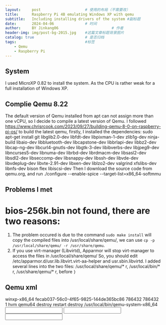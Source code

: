 ```yaml
---
layout:     post   				    # 使用的布局（不需要改）
title:      Raspberry Pi 4B emulating Windows XP with qemu 				# 标题 
subtitle:   Including installing drivers of the system #副标题
date:       2024-04-06 				# 时间
author:     BY Jinkang06						# 作者
header-img: img/post-bg-2015.jpg 	#这篇文章标题背景图片
catalog: true 						# 是否归档
tags:								#标签
    - Qemu
    - Raspberry Pi
---
```


## System
I used MicroXP 0.82 to install the system. As the CPU is rather weak for a full installation of Windows XP.

## Complie Qemu 8.22
The default version of Qemu installed from apt can not assign more than one vCPU, so I decide to compile a latest version of Qemu. 
I followed https://www.chrisrcook.com/2023/09/27/building-qemu-8-0-on-raspberry-pi-os/ to build the latest qemu, firstly, I installed the dependencies:
sudo apt-get install git libglib2.0-dev libfdt-dev libpixman-1-dev zlib1g-dev ninja-build libaio-dev libbluetooth-dev libcapstone-dev libbrlapi-dev libbz2-dev libcap-ng-dev libcurl4-gnutls-dev libgtk-3-dev libibverbs-dev libjpeg9-dev libncurses5-dev libnuma-dev librbd-dev librdmacm-dev libsasl2-dev libsdl2-dev libseccomp-dev libsnappy-dev libssh-dev libvde-dev libvdeplug-dev libvte-2.91-dev libxen-dev liblzo2-dev valgrind xfslibs-dev libnfs-dev bison flex libiscsi-dev
Then I download the source code from qemu.org, and run ./configure  --enable-spice --target-list=x86_64-softmmu

## Problems I met
# bios-256k.bin not found, there are two reasons:
1. The problem occured is due to the command `sudo make install` will copy the compiled files into /usr/local/share/qemu/, we can use `cp -p /usr/local/share/qemu/ -r /usr/share/qemu`.
2. If you use virt-manager (Libvirtd), Apparmor will stop virt-manager to access the files in /usr/local/share/qemu/
So, you should edit /etc/apparmor.d/usr.lib.libvirt.virt-aa-helper and usr.sbin.libvirtd. I added several lines into the two files:
/usr/local/share/qemu/* r,
/usr/local/bin/* r,
/usr/share/qemu/* r,
before `}`

## Qemu xml
<domain xmlns:qemu="http://libvirt.org/schemas/domain/qemu/1.0" type="qemu">
  <name>winxp-x86_64</name>
  <uuid>fecab037-56c0-4f65-9825-144de365bc86</uuid>
  <metadata>
    <libosinfo:libosinfo xmlns:libosinfo="http://libosinfo.org/xmlns/libvirt/domain/1.0">
      <libosinfo:os id="http://microsoft.com/win/xp"/>
    </libosinfo:libosinfo>
  </metadata>
  <memory unit="KiB">786432</memory>
  <currentMemory unit="KiB">786432</currentMemory>
  <vcpu placement="static">1</vcpu>
  <os>
    <type arch="x86_64" machine="pc-i440fx-7.2">hvm</type>
    <boot dev="hd"/>
    <bootmenu enable="yes"/>
  </os>
  <features>
    <acpi/>
    <apic/>
    <hyperv mode="custom">
      <relaxed state="on"/>
      <vapic state="on"/>
      <spinlocks state="off"/>
    </hyperv>
    <vmport state="off"/>
  </features>
  <cpu mode="custom" match="exact" check="partial">
    <model fallback="allow">qemu64</model>
  </cpu>
  <clock offset="localtime">
    <timer name="rtc" tickpolicy="catchup"/>
    <timer name="pit" tickpolicy="delay"/>
    <timer name="hypervclock" present="yes"/>
  </clock>
  <on_poweroff>destroy</on_poweroff>
  <on_reboot>restart</on_reboot>
  <on_crash>destroy</on_crash>
  <pm>
    <suspend-to-mem enabled="no"/>
    <suspend-to-disk enabled="yes"/>
  </pm>
  <devices>
    <emulator>/usr/local/bin/qemu-system-x86_64</emulator>
    <disk type="file" device="disk">
      <driver name="qemu" type="raw"/>
      <source file="/VMs/winxp.img"/>
      <target dev="vda" bus="virtio"/>
      <address type="pci" domain="0x0000" bus="0x00" slot="0x04" function="0x0"/>
    </disk>
    <disk type="file" device="disk">
      <driver name="qemu" type="raw"/>
      <source file="/VMs/vol.img"/>
      <target dev="vdb" bus="virtio"/>
      <address type="pci" domain="0x0000" bus="0x00" slot="0x06" function="0x0"/>
    </disk>
    <disk type="file" device="cdrom">
      <driver name="qemu" type="raw"/>
      <source file="/mnt/myusbdrive/softwares/MicroXP-v0.82.iso"/>
      <target dev="hda" bus="ide"/>
      <readonly/>
      <address type="drive" controller="0" bus="0" target="0" unit="0"/>
    </disk>
    <controller type="usb" index="0" model="ich9-ehci1">
      <address type="pci" domain="0x0000" bus="0x00" slot="0x05" function="0x7"/>
    </controller>
    <controller type="usb" index="0" model="ich9-uhci1">
      <master startport="0"/>
      <address type="pci" domain="0x0000" bus="0x00" slot="0x05" function="0x0" multifunction="on"/>
    </controller>
    <controller type="usb" index="0" model="ich9-uhci2">
      <master startport="2"/>
      <address type="pci" domain="0x0000" bus="0x00" slot="0x05" function="0x1"/>
    </controller>
    <controller type="usb" index="0" model="ich9-uhci3">
      <master startport="4"/>
      <address type="pci" domain="0x0000" bus="0x00" slot="0x05" function="0x2"/>
    </controller>
    <controller type="pci" index="0" model="pci-root"/>
    <controller type="ide" index="0">
      <address type="pci" domain="0x0000" bus="0x00" slot="0x01" function="0x1"/>
    </controller>
    <controller type="scsi" index="0" model="virtio-scsi">
      <address type="pci" domain="0x0000" bus="0x00" slot="0x08" function="0x0"/>
    </controller>
    <interface type="bridge">
      <mac address="52:54:00:45:4d:cd"/>
      <source bridge="br0"/>
      <model type="virtio"/>
      <address type="pci" domain="0x0000" bus="0x00" slot="0x03" function="0x0"/>
    </interface>
    <input type="mouse" bus="ps2"/>
    <input type="keyboard" bus="ps2"/>
    <input type="tablet" bus="usb">
      <address type="usb" bus="0" port="1"/>
    </input>
    <graphics type="vnc" port="5901" autoport="no" listen="0.0.0.0">
      <listen type="address" address="0.0.0.0"/>
    </graphics>
    <audio id="1" type="none"/>
    <video>
      <model type="qxl" ram="65536" vram="65536" vgamem="16384" heads="1" primary="yes"/>
      <address type="pci" domain="0x0000" bus="0x00" slot="0x02" function="0x0"/>
    </video>
    <memballoon model="virtio">
      <address type="pci" domain="0x0000" bus="0x00" slot="0x07" function="0x0"/>
    </memballoon>
  </devices>
  <qemu:commandline>
    <qemu:arg value="-L"/>
    <qemu:arg value="/usr/share/qemu"/>
  </qemu:commandline>
</domain>

## What stucked me for a long time
I found the virtio SCSI driver is difficult to install. Finally, I download the virtio-win-0.1.173 from https://fedorapeople.org/groups/virt/virtio-win/direct-downloads/archive-virtio/ . The ISO file for SCSI driver is usable.


